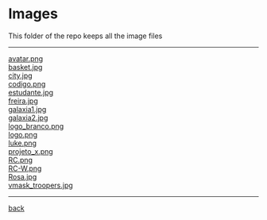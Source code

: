 # Images
This folder of the repo keeps all the image files

---------------------------
[avatar.png](avatar.png)<br>
[basket.jpg](basket.jpg)<br>
[city.jpg](city.jpg)<br>
[codigo.png](codigo.png)<br>
[estudante.jpg](estudante.jpg)<br>
[freira.jpg](freira.jpg)<br>
[galaxia1.jpg](galaxia1.jpg)<br>
[galaxia2.jpg](galaxia2.jpg)<br>
[logo_branco.png](logo_branco.png)<br>
[logo.png](logo.png)<br>
[luke.png](luke.png)<br>
[projeto_x.png](projeto_x.png)<br>
[RC.png](RC.png)<br>
[RC-W.png](RC-W.png)<br>
[Rosa.jpg](Rosa.jpg)<br>
[vmask_troopers.jpg](vmask_troopers.jpg)<br>

---------------------------

[back](../)
